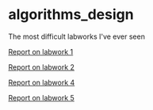 # algorithms_design
The most difficult labworks I've ever seen

[Report on labwork 1](https://github.com/Scarmaing-Whebrolted/algorithms_design/blob/develop/Labwork%201/Labwork%201.pdf)

[Report on labwork 2](https://github.com/Scarmaing-Whebrolted/algorithms_design/blob/develop/Labwork%202/Labwork%202.pdf)

[Report on labwork 4](https://github.com/Scarmaing-Whebrolted/algorithms_design/blob/develop/Labwork%204/Labwork%204.pdf)

[Report on labwork 5](https://github.com/Scarmaing-Whebrolted/algorithms_design/blob/develop/Labwork%205/Labwork%205.pdf)